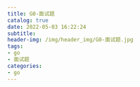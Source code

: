 ```yaml
---
title: G0-面试题
catalog: true
date: 2022-05-03 16:22:24
subtitle:
header-img: /img/header_img/G0-面试题.jpg
tags:
- go
- 面试题
categories:
- go
---
```


